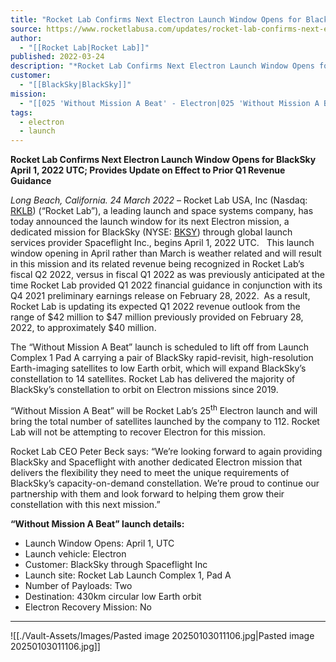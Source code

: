 ```yaml
---
title: "Rocket Lab Confirms Next Electron Launch Window Opens for BlackSky April 1, 2022 UTC; Provides Update on Effect to Prior Q1 Revenue Guidance "
source: https://www.rocketlabusa.com/updates/rocket-lab-confirms-next-electron-launch-window-opens-for-blacksky-april-1-2022-utc-provides-update-on-effect-to-prior-q1-revenue-guidance/
author:
  - "[[Rocket Lab|Rocket Lab]]"
published: 2022-03-24
description: "*Rocket Lab Confirms Next Electron Launch Window Opens for BlackSky April 1, 2022 UTC; Provides Update on Effect to Prior Q1 Revenue Guidance*"
customer:
  - "[[BlackSky|BlackSky]]"
mission:
  - "[[025 'Without Mission A Beat' - Electron|025 'Without Mission A Beat' - Electron]]"
tags:
  - electron
  - launch
---
```

**Rocket Lab Confirms Next Electron Launch Window Opens for BlackSky April 1, 2022 UTC; Provides Update on Effect to Prior Q1 Revenue Guidance**

*Long Beach, California. 24 March 2022* – Rocket Lab USA, Inc (Nasdaq: [RKLB](https://investors.rocketlabusa.com/)) (“Rocket Lab”), a leading launch and space systems company, has today announced the launch window for its next Electron mission, a dedicated mission for BlackSky (NYSE: [BKSY](http://www.blacksky.com/)) through global launch services provider Spaceflight Inc., begins April 1, 2022 UTC.   This launch window opening in April rather than March is weather related and will result in this mission and its related revenue being recognized in Rocket Lab’s fiscal Q2 2022, versus in fiscal Q1 2022 as was previously anticipated at the time Rocket Lab provided Q1 2022 financial guidance in conjunction with its Q4 2021 preliminary earnings release on February 28, 2022.  As a result, Rocket Lab is updating its expected Q1 2022 revenue outlook from the range of $42 million to $47 million previously provided on February 28, 2022, to approximately $40 million.

The “Without Mission A Beat” launch is scheduled to lift off from Launch Complex 1 Pad A carrying a pair of BlackSky rapid-revisit, high-resolution Earth-imaging satellites to low Earth orbit, which will expand BlackSky’s constellation to 14 satellites. Rocket Lab has delivered the majority of BlackSky’s constellation to orbit on Electron missions since 2019.

“Without Mission A Beat” will be Rocket Lab’s 25<sup>th</sup> Electron launch and will bring the total number of satellites launched by the company to 112. Rocket Lab will not be attempting to recover Electron for this mission.

Rocket Lab CEO Peter Beck says: “We’re looking forward to again providing BlackSky and Spaceflight with another dedicated Electron mission that delivers the flexibility they need to meet the unique requirements of BlackSky’s capacity-on-demand constellation. We’re proud to continue our partnership with them and look forward to helping them grow their constellation with this next mission.”

**“Without Mission A Beat” launch details:**

- Launch Window Opens: April 1, UTC
- Launch vehicle: Electron
- Customer: BlackSky through Spaceflight Inc
- Launch site: Rocket Lab Launch Complex 1, Pad A
- Number of Payloads: Two
- Destination: 430km circular low Earth orbit
- Electron Recovery Mission: No

---

![[./Vault-Assets/Images/Pasted image 20250103011106.jpg|Pasted image 20250103011106.jpg]]